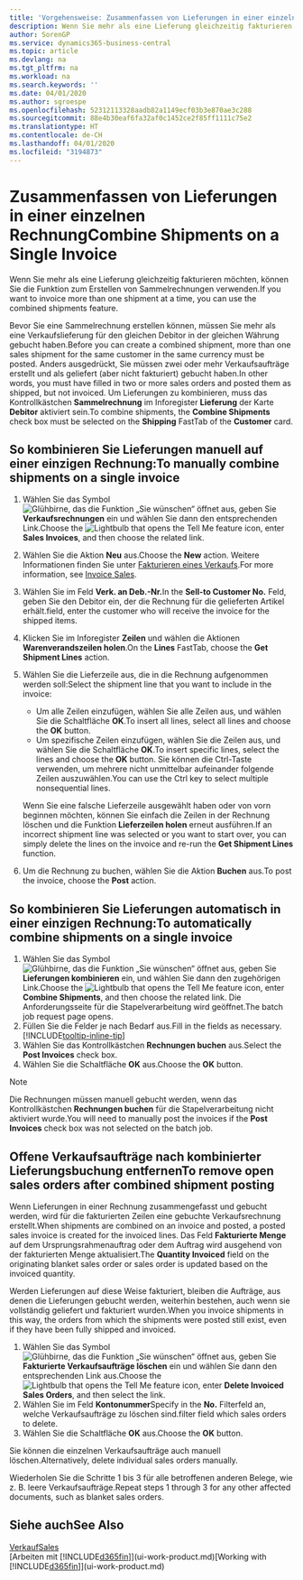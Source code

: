 ```yaml
---
title: 'Vorgehensweise: Zusammenfassen von Lieferungen in einer einzelnen Rechnung | Microsoft Docs'
description: Wenn Sie mehr als eine Lieferung gleichzeitig fakturieren möchten, können Sie die Funktion zum Erstellen von Sammelrechnungen verwenden.
author: SorenGP
ms.service: dynamics365-business-central
ms.topic: article
ms.devlang: na
ms.tgt_pltfrm: na
ms.workload: na
ms.search.keywords: ''
ms.date: 04/01/2020
ms.author: sgroespe
ms.openlocfilehash: 52312113328aadb82a1149ecf03b3e870ae3c288
ms.sourcegitcommit: 88e4b30eaf6fa32af0c1452ce2f85ff1111c75e2
ms.translationtype: HT
ms.contentlocale: de-CH
ms.lasthandoff: 04/01/2020
ms.locfileid: "3194873"
---
```

# <a name="combine-shipments-on-a-single-invoice"></a><span data-ttu-id="5d1ef-103">Zusammenfassen von Lieferungen in einer einzelnen Rechnung</span><span class="sxs-lookup"><span data-stu-id="5d1ef-103">Combine Shipments on a Single Invoice</span></span>
<span data-ttu-id="5d1ef-104">Wenn Sie mehr als eine Lieferung gleichzeitig fakturieren möchten, können Sie die Funktion zum Erstellen von Sammelrechnungen verwenden.</span><span class="sxs-lookup"><span data-stu-id="5d1ef-104">If you want to invoice more than one shipment at a time, you can use the combined shipments feature.</span></span>  

 <span data-ttu-id="5d1ef-105">Bevor Sie eine Sammelrechnung erstellen können, müssen Sie mehr als eine Verkaufslieferung für den gleichen Debitor in der gleichen Währung gebucht haben.</span><span class="sxs-lookup"><span data-stu-id="5d1ef-105">Before you can create a combined shipment, more than one sales shipment for the same customer in the same currency must be posted.</span></span> <span data-ttu-id="5d1ef-106">Anders ausgedrückt, Sie müssen zwei oder mehr Verkaufsaufträge erstellt und als geliefert (aber nicht fakturiert) gebucht haben.</span><span class="sxs-lookup"><span data-stu-id="5d1ef-106">In other words, you must have filled in two or more sales orders and posted them as shipped, but not invoiced.</span></span> <span data-ttu-id="5d1ef-107">Um Lieferungen zu kombinieren, muss das Kontrollkästchen **Sammelrechnung** im Inforegister **Lieferung** der Karte **Debitor** aktiviert sein.</span><span class="sxs-lookup"><span data-stu-id="5d1ef-107">To combine shipments, the **Combine Shipments** check box must be selected on the **Shipping** FastTab of the **Customer** card.</span></span>  

## <a name="to-manually-combine-shipments-on-a-single-invoice"></a><span data-ttu-id="5d1ef-108">So kombinieren Sie Lieferungen manuell auf einer einzigen Rechnung:</span><span class="sxs-lookup"><span data-stu-id="5d1ef-108">To manually combine shipments on a single invoice</span></span>  
1. <span data-ttu-id="5d1ef-109">Wählen Sie das Symbol ![Glühbirne, das die Funktion „Sie wünschen“ öffnet](media/ui-search/search_small.png "Tell Me-Funktion") aus, geben Sie **Verkaufsrechnungen** ein und wählen Sie dann den entsprechenden Link.</span><span class="sxs-lookup"><span data-stu-id="5d1ef-109">Choose the ![Lightbulb that opens the Tell Me feature](media/ui-search/search_small.png "Tell me what you want to do") icon, enter **Sales Invoices**, and then choose the related link.</span></span>  
2. <span data-ttu-id="5d1ef-110">Wählen Sie die Aktion **Neu** aus.</span><span class="sxs-lookup"><span data-stu-id="5d1ef-110">Choose the **New** action.</span></span> <span data-ttu-id="5d1ef-111">Weitere Informationen finden Sie unter [Fakturieren eines Verkaufs](sales-how-invoice-sales.md).</span><span class="sxs-lookup"><span data-stu-id="5d1ef-111">For more information, see [Invoice Sales](sales-how-invoice-sales.md).</span></span>
3. <span data-ttu-id="5d1ef-112">Wählen Sie im Feld **Verk. an Deb.-Nr.**</span><span class="sxs-lookup"><span data-stu-id="5d1ef-112">In the **Sell-to Customer No.**</span></span> <span data-ttu-id="5d1ef-113">Feld, geben Sie den Debitor ein, der die Rechnung für die gelieferten Artikel erhält.</span><span class="sxs-lookup"><span data-stu-id="5d1ef-113">field, enter the customer who will receive the invoice for the shipped items.</span></span>  
4. <span data-ttu-id="5d1ef-114">Klicken Sie im Inforegister **Zeilen** und wählen die  Aktionen **Warenverandszeilen holen**.</span><span class="sxs-lookup"><span data-stu-id="5d1ef-114">On the **Lines** FastTab, choose the **Get Shipment Lines** action.</span></span>  
5. <span data-ttu-id="5d1ef-115">Wählen Sie die Lieferzeile aus, die in die Rechnung aufgenommen werden soll:</span><span class="sxs-lookup"><span data-stu-id="5d1ef-115">Select the shipment line that you want to include in the invoice:</span></span>  

    - <span data-ttu-id="5d1ef-116">Um alle Zeilen einzufügen, wählen Sie alle Zeilen aus, und wählen Sie die Schaltfläche **OK**.</span><span class="sxs-lookup"><span data-stu-id="5d1ef-116">To insert all lines, select all lines and choose the **OK** button.</span></span>  
    - <span data-ttu-id="5d1ef-117">Um spezifische Zeilen einzufügen, wählen Sie die Zeilen aus, und wählen Sie die Schaltfläche **OK**.</span><span class="sxs-lookup"><span data-stu-id="5d1ef-117">To insert specific lines, select the lines and choose the **OK** button.</span></span> <span data-ttu-id="5d1ef-118">Sie können die Ctrl-Taste verwenden, um mehrere nicht unmittelbar aufeinander folgende Zeilen auszuwählen.</span><span class="sxs-lookup"><span data-stu-id="5d1ef-118">You can use the Ctrl key to select multiple nonsequential lines.</span></span>  

    <span data-ttu-id="5d1ef-119">Wenn Sie eine falsche Lieferzeile ausgewählt haben oder von vorn beginnen möchten, können Sie einfach die Zeilen in der Rechnung löschen und die Funktion **Lieferzeilen holen** erneut ausführen.</span><span class="sxs-lookup"><span data-stu-id="5d1ef-119">If an incorrect shipment line was selected or you want to start over, you can simply delete the lines on the invoice and re-run the **Get Shipment Lines** function.</span></span>  
7. <span data-ttu-id="5d1ef-120">Um die Rechnung zu buchen, wählen Sie die Aktion **Buchen** aus.</span><span class="sxs-lookup"><span data-stu-id="5d1ef-120">To post the invoice, choose the **Post** action.</span></span>  

## <a name="to-automatically-combine-shipments-on-a-single-invoice"></a><span data-ttu-id="5d1ef-121">So kombinieren Sie Lieferungen automatisch in einer einzigen Rechnung:</span><span class="sxs-lookup"><span data-stu-id="5d1ef-121">To automatically combine shipments on a single invoice</span></span>  
1. <span data-ttu-id="5d1ef-122">Wählen Sie das Symbol ![Glühbirne, das die Funktion „Sie wünschen“ öffnet](media/ui-search/search_small.png "Tell Me-Funktion") aus, geben Sie **Lieferungen kombinieren** ein, und wählen Sie dann den zugehörigen Link.</span><span class="sxs-lookup"><span data-stu-id="5d1ef-122">Choose the ![Lightbulb that opens the Tell Me feature](media/ui-search/search_small.png "Tell me what you want to do") icon, enter **Combine Shipments**, and then choose the related link.</span></span> <span data-ttu-id="5d1ef-123">Die Anforderungsseite für die Stapelverarbeitung wird geöffnet.</span><span class="sxs-lookup"><span data-stu-id="5d1ef-123">The batch job request page opens.</span></span>  
2. <span data-ttu-id="5d1ef-124">Füllen Sie die Felder je nach Bedarf aus.</span><span class="sxs-lookup"><span data-stu-id="5d1ef-124">Fill in the fields as necessary.</span></span> [!INCLUDE[tooltip-inline-tip](includes/tooltip-inline-tip_md.md)]
3. <span data-ttu-id="5d1ef-125">Wählen Sie das Kontrollkästchen **Rechnungen buchen** aus.</span><span class="sxs-lookup"><span data-stu-id="5d1ef-125">Select the **Post Invoices** check box.</span></span>  
4.  <span data-ttu-id="5d1ef-126">Wählen Sie die Schaltfläche **OK** aus.</span><span class="sxs-lookup"><span data-stu-id="5d1ef-126">Choose the **OK** button.</span></span>  

> [!NOTE]  
>  <span data-ttu-id="5d1ef-127">Die Rechnungen müssen manuell gebucht werden, wenn das Kontrollkästchen **Rechnungen buchen** für die Stapelverarbeitung nicht aktiviert wurde.</span><span class="sxs-lookup"><span data-stu-id="5d1ef-127">You will need to manually post the invoices if the **Post Invoices** check box was not selected on the batch job.</span></span>  

## <a name="to-remove-open-sales-orders-after-combined-shipment-posting"></a><span data-ttu-id="5d1ef-128">Offene Verkaufsaufträge nach kombinierter Lieferungsbuchung entfernen</span><span class="sxs-lookup"><span data-stu-id="5d1ef-128">To remove open sales orders after combined shipment posting</span></span> 
<span data-ttu-id="5d1ef-129">Wenn Lieferungen in einer Rechnung zusammengefasst und gebucht werden, wird für die fakturierten Zeilen eine gebuchte Verkaufsrechnung erstellt.</span><span class="sxs-lookup"><span data-stu-id="5d1ef-129">When shipments are combined on an invoice and posted, a posted sales invoice is created for the invoiced lines.</span></span> <span data-ttu-id="5d1ef-130">Das Feld **Fakturierte Menge** auf dem Ursprungsrahmenauftrag oder dem Auftrag wird ausgehend von der fakturierten Menge aktualisiert.</span><span class="sxs-lookup"><span data-stu-id="5d1ef-130">The **Quantity Invoiced** field on the originating blanket sales order or sales order is updated based on the invoiced quantity.</span></span>  

<span data-ttu-id="5d1ef-131">Werden Lieferungen auf diese Weise fakturiert, bleiben die Aufträge, aus denen die Lieferungen gebucht werden, weiterhin bestehen, auch wenn sie vollständig geliefert und fakturiert wurden.</span><span class="sxs-lookup"><span data-stu-id="5d1ef-131">When you invoice shipments in this way, the orders from which the shipments were posted still exist, even if they have been fully shipped and invoiced.</span></span>   

1. <span data-ttu-id="5d1ef-132">Wählen Sie das Symbol ![Glühbirne, das die Funktion „Sie wünschen“ öffnet](media/ui-search/search_small.png "Tell Me-Funktion") aus, geben Sie **Fakturierte Verkaufsaufträge löschen** ein und wählen Sie dann den entsprechenden Link aus.</span><span class="sxs-lookup"><span data-stu-id="5d1ef-132">Choose the ![Lightbulb that opens the Tell Me feature](media/ui-search/search_small.png "Tell me what you want to do") icon, enter **Delete Invoiced Sales Orders**, and then select the link.</span></span>  
2. <span data-ttu-id="5d1ef-133">Wählen Sie im Feld **Kontonummer**</span><span class="sxs-lookup"><span data-stu-id="5d1ef-133">Specify in the **No.**</span></span> <span data-ttu-id="5d1ef-134">Filterfeld an, welche Verkaufsaufträge zu löschen sind.</span><span class="sxs-lookup"><span data-stu-id="5d1ef-134">filter field which sales orders to delete.</span></span>  
3. <span data-ttu-id="5d1ef-135">Wählen Sie die Schaltfläche **OK** aus.</span><span class="sxs-lookup"><span data-stu-id="5d1ef-135">Choose the **OK** button.</span></span>  

<span data-ttu-id="5d1ef-136">Sie können die einzelnen Verkaufsaufträge auch manuell löschen.</span><span class="sxs-lookup"><span data-stu-id="5d1ef-136">Alternatively, delete individual sales orders manually.</span></span>  

<span data-ttu-id="5d1ef-137">Wiederholen Sie die Schritte 1 bis 3 für alle betroffenen anderen Belege, wie z. B. leere Verkaufsaufträge.</span><span class="sxs-lookup"><span data-stu-id="5d1ef-137">Repeat steps 1 through 3 for any other affected documents, such as blanket sales orders.</span></span>

## <a name="see-also"></a><span data-ttu-id="5d1ef-138">Siehe auch</span><span class="sxs-lookup"><span data-stu-id="5d1ef-138">See Also</span></span>  
[<span data-ttu-id="5d1ef-139">Verkauf</span><span class="sxs-lookup"><span data-stu-id="5d1ef-139">Sales</span></span>](sales-manage-sales.md)  
<span data-ttu-id="5d1ef-140">[Arbeiten mit [!INCLUDE[d365fin](includes/d365fin_md.md)]](ui-work-product.md)</span><span class="sxs-lookup"><span data-stu-id="5d1ef-140">[Working with [!INCLUDE[d365fin](includes/d365fin_md.md)]](ui-work-product.md)</span></span>
